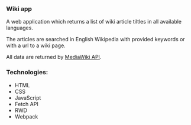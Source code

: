 ### Wiki app

A web application which returns a list of wiki article tiltles in all available languages.

The articles are searched in English Wikipedia with provided keywords or with a url to a wiki page.

All data are returned by [MediaWiki API](https://www.mediawiki.org/wiki/API:Main_page).

### Technologies:
- HTML
- CSS
- JavaScript
- Fetch API
- RWD
- Webpack